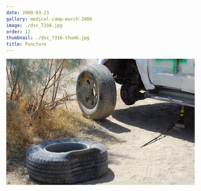 ```yaml
---
date: 2008-03-21
gallery: medical-camp-march-2008
image: ./dsc_7316.jpg
order: 12
thumbnail: ./dsc_7316-thumb.jpg
title: Puncture
---
```


![Puncture](./dsc_7316.jpg)
